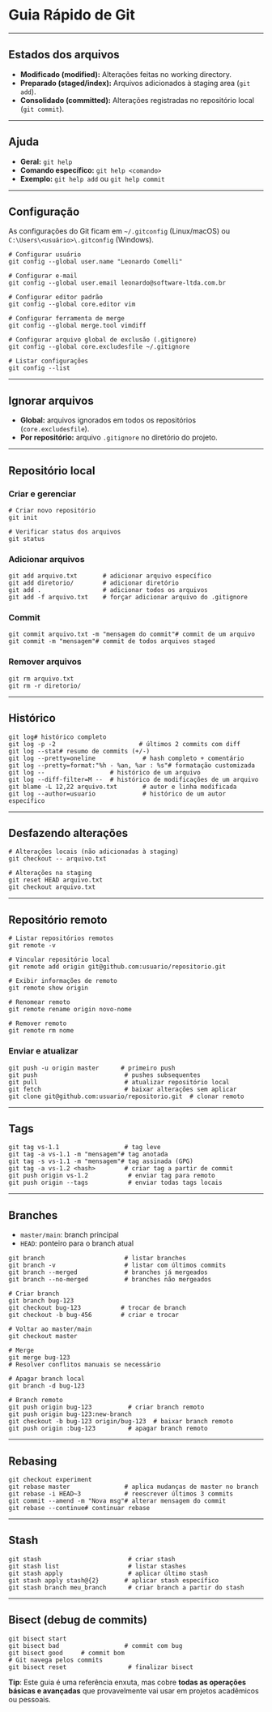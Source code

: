 # **Guia Rápido de Git**

---

## **Estados dos arquivos**

* **Modificado (modified):** Alterações feitas no working directory.
* **Preparado (staged/index):** Arquivos adicionados à staging area (`git add`).
* **Consolidado (committed):** Alterações registradas no repositório local (`git commit`).

---

## **Ajuda**

* **Geral:** `git help`
* **Comando específico:** `git help <comando>`
* **Exemplo:** `git help add` ou `git help commit`

---

## **Configuração**

As configurações do Git ficam em `~/.gitconfig` (Linux/macOS) ou `C:\Users\<usuário>\.gitconfig` (Windows).

<pre class="overflow-visible!" data-start="795" data-end="1242"><div class="contain-inline-size rounded-2xl relative bg-token-sidebar-surface-primary"><div class="sticky top-9"><div class="absolute end-0 bottom-0 flex h-9 items-center pe-2"><div class="bg-token-bg-elevated-secondary text-token-text-secondary flex items-center gap-4 rounded-sm px-2 font-sans text-xs"></div></div></div><div class="overflow-y-auto p-4" dir="ltr"><code class="whitespace-pre! language-bash"><span><span># Configurar usuário</span><span>
git config --global user.name </span><span>"Leonardo Comelli"</span><span>

</span><span># Configurar e-mail</span><span>
git config --global user.email leonardo@software-ltda.com.br

</span><span># Configurar editor padrão</span><span>
git config --global core.editor vim

</span><span># Configurar ferramenta de merge</span><span>
git config --global merge.tool vimdiff

</span><span># Configurar arquivo global de exclusão (.gitignore)</span><span>
git config --global core.excludesfile ~/.gitignore

</span><span># Listar configurações</span><span>
git config --list
</span></span></code></div></div></pre>

---

## **Ignorar arquivos**

* **Global:** arquivos ignorados em todos os repositórios (`core.excludesfile`).
* **Por repositório:** arquivo `.gitignore` no diretório do projeto.

---

## **Repositório local**

### Criar e gerenciar

<pre class="overflow-visible!" data-start="1488" data-end="1577"><div class="contain-inline-size rounded-2xl relative bg-token-sidebar-surface-primary"><div class="sticky top-9"><div class="absolute end-0 bottom-0 flex h-9 items-center pe-2"><div class="bg-token-bg-elevated-secondary text-token-text-secondary flex items-center gap-4 rounded-sm px-2 font-sans text-xs"></div></div></div><div class="overflow-y-auto p-4" dir="ltr"><code class="whitespace-pre! language-bash"><span><span># Criar novo repositório</span><span>
git init

</span><span># Verificar status dos arquivos</span><span>
git status
</span></span></code></div></div></pre>

### Adicionar arquivos

<pre class="overflow-visible!" data-start="1602" data-end="1841"><div class="contain-inline-size rounded-2xl relative bg-token-sidebar-surface-primary"><div class="sticky top-9"><div class="absolute end-0 bottom-0 flex h-9 items-center pe-2"><div class="bg-token-bg-elevated-secondary text-token-text-secondary flex items-center gap-4 rounded-sm px-2 font-sans text-xs"></div></div></div><div class="overflow-y-auto p-4" dir="ltr"><code class="whitespace-pre! language-bash"><span><span>git add arquivo.txt       </span><span># adicionar arquivo específico</span><span>
git add diretorio/        </span><span># adicionar diretório</span><span>
git add .                 </span><span># adicionar todos os arquivos</span><span>
git add -f arquivo.txt    </span><span># forçar adicionar arquivo do .gitignore</span><span>
</span></span></code></div></div></pre>

### Commit

<pre class="overflow-visible!" data-start="1854" data-end="2028"><div class="contain-inline-size rounded-2xl relative bg-token-sidebar-surface-primary"><div class="sticky top-9"><div class="absolute end-0 bottom-0 flex h-9 items-center pe-2"><div class="bg-token-bg-elevated-secondary text-token-text-secondary flex items-center gap-4 rounded-sm px-2 font-sans text-xs"></div></div></div><div class="overflow-y-auto p-4" dir="ltr"><code class="whitespace-pre! language-bash"><span><span>git commit arquivo.txt -m </span><span>"mensagem do commit"</span><span></span><span># commit de um arquivo</span><span>
git commit -m </span><span>"mensagem"</span><span></span><span># commit de todos arquivos staged</span><span>
</span></span></code></div></div></pre>

### Remover arquivos

<pre class="overflow-visible!" data-start="2051" data-end="2102"><div class="contain-inline-size rounded-2xl relative bg-token-sidebar-surface-primary"><div class="sticky top-9"><div class="absolute end-0 bottom-0 flex h-9 items-center pe-2"><div class="bg-token-bg-elevated-secondary text-token-text-secondary flex items-center gap-4 rounded-sm px-2 font-sans text-xs"></div></div></div><div class="overflow-y-auto p-4" dir="ltr"><code class="whitespace-pre! language-bash"><span><span>git </span><span>rm</span><span> arquivo.txt
git </span><span>rm</span><span> -r diretorio/
</span></span></code></div></div></pre>

---

## **Histórico**

<pre class="overflow-visible!" data-start="2130" data-end="2740"><div class="contain-inline-size rounded-2xl relative bg-token-sidebar-surface-primary"><div class="sticky top-9"><div class="absolute end-0 bottom-0 flex h-9 items-center pe-2"><div class="bg-token-bg-elevated-secondary text-token-text-secondary flex items-center gap-4 rounded-sm px-2 font-sans text-xs"></div></div></div><div class="overflow-y-auto p-4" dir="ltr"><code class="whitespace-pre! language-bash"><span><span>git </span><span>log</span><span></span><span># histórico completo</span><span>
git </span><span>log</span><span> -p -2                       </span><span># últimos 2 commits com diff</span><span>
git </span><span>log</span><span> --</span><span>stat</span><span></span><span># resumo de commits (+/-)</span><span>
git </span><span>log</span><span> --pretty=oneline             </span><span># hash completo + comentário</span><span>
git </span><span>log</span><span> --pretty=format:</span><span>"%h - %an, %ar : %s"</span><span></span><span># formatação customizada</span><span>
git </span><span>log</span><span> -- <arquivo>                 </span><span># histórico de um arquivo</span><span>
git </span><span>log</span><span> --diff-filter=M -- <arquivo> </span><span># histórico de modificações de um arquivo</span><span>
git blame -L 12,22 arquivo.txt       </span><span># autor e linha modificada</span><span>
git </span><span>log</span><span> --author=usuario             </span><span># histórico de um autor específico</span><span>
</span></span></code></div></div></pre>

---

## **Desfazendo alterações**

<pre class="overflow-visible!" data-start="2780" data-end="2944"><div class="contain-inline-size rounded-2xl relative bg-token-sidebar-surface-primary"><div class="sticky top-9"><div class="absolute end-0 bottom-0 flex h-9 items-center pe-2"><div class="bg-token-bg-elevated-secondary text-token-text-secondary flex items-center gap-4 rounded-sm px-2 font-sans text-xs"></div></div></div><div class="overflow-y-auto p-4" dir="ltr"><code class="whitespace-pre! language-bash"><span><span># Alterações locais (não adicionadas à staging)</span><span>
git checkout -- arquivo.txt

</span><span># Alterações na staging</span><span>
git reset HEAD arquivo.txt
git checkout arquivo.txt
</span></span></code></div></div></pre>

---

## **Repositório remoto**

<pre class="overflow-visible!" data-start="2981" data-end="3273"><div class="contain-inline-size rounded-2xl relative bg-token-sidebar-surface-primary"><div class="sticky top-9"><div class="absolute end-0 bottom-0 flex h-9 items-center pe-2"><div class="bg-token-bg-elevated-secondary text-token-text-secondary flex items-center gap-4 rounded-sm px-2 font-sans text-xs"></div></div></div><div class="overflow-y-auto p-4" dir="ltr"><code class="whitespace-pre! language-bash"><span><span># Listar repositórios remotos</span><span>
git remote -v

</span><span># Vincular repositório local</span><span>
git remote add origin git@github.com:usuario/repositorio.git

</span><span># Exibir informações de remoto</span><span>
git remote show origin

</span><span># Renomear remoto</span><span>
git remote rename origin novo-nome

</span><span># Remover remoto</span><span>
git remote </span><span>rm</span><span> nome
</span></span></code></div></div></pre>

### Enviar e atualizar

<pre class="overflow-visible!" data-start="3298" data-end="3602"><div class="contain-inline-size rounded-2xl relative bg-token-sidebar-surface-primary"><div class="sticky top-9"><div class="absolute end-0 bottom-0 flex h-9 items-center pe-2"><div class="bg-token-bg-elevated-secondary text-token-text-secondary flex items-center gap-4 rounded-sm px-2 font-sans text-xs"></div></div></div><div class="overflow-y-auto p-4" dir="ltr"><code class="whitespace-pre! language-bash"><span><span>git push -u origin master      </span><span># primeiro push</span><span>
git push                        </span><span># pushes subsequentes</span><span>
git pull                        </span><span># atualizar repositório local</span><span>
git fetch                       </span><span># baixar alterações sem aplicar</span><span>
git </span><span>clone</span><span> git@github.com:usuario/repositorio.git  </span><span># clonar remoto</span><span>
</span></span></code></div></div></pre>

---

## **Tags**

<pre class="overflow-visible!" data-start="3625" data-end="3959"><div class="contain-inline-size rounded-2xl relative bg-token-sidebar-surface-primary"><div class="sticky top-9"><div class="absolute end-0 bottom-0 flex h-9 items-center pe-2"><div class="bg-token-bg-elevated-secondary text-token-text-secondary flex items-center gap-4 rounded-sm px-2 font-sans text-xs"></div></div></div><div class="overflow-y-auto p-4" dir="ltr"><code class="whitespace-pre! language-bash"><span><span>git tag vs-1.1                  </span><span># tag leve</span><span>
git tag -a vs-1.1 -m </span><span>"mensagem"</span><span></span><span># tag anotada</span><span>
git tag -s vs-1.1 -m </span><span>"mensagem"</span><span></span><span># tag assinada (GPG)</span><span>
git tag -a vs-1.2 <</span><span>hash</span><span>>        </span><span># criar tag a partir de commit</span><span>
git push origin vs-1.2           </span><span># enviar tag para remoto</span><span>
git push origin --tags           </span><span># enviar todas tags locais</span><span>
</span></span></code></div></div></pre>

---

## **Branches**

* `master/main`: branch principal
* `HEAD`: ponteiro para o branch atual

<pre class="overflow-visible!" data-start="4063" data-end="4817"><div class="contain-inline-size rounded-2xl relative bg-token-sidebar-surface-primary"><div class="sticky top-9"><div class="absolute end-0 bottom-0 flex h-9 items-center pe-2"><div class="bg-token-bg-elevated-secondary text-token-text-secondary flex items-center gap-4 rounded-sm px-2 font-sans text-xs"></div></div></div><div class="overflow-y-auto p-4" dir="ltr"><code class="whitespace-pre! language-bash"><span><span>git branch                      </span><span># listar branches</span><span>
git branch -v                   </span><span># listar com últimos commits</span><span>
git branch --merged             </span><span># branches já mergeados</span><span>
git branch --no-merged          </span><span># branches não mergeados</span><span>

</span><span># Criar branch</span><span>
git branch bug-123
git checkout bug-123           </span><span># trocar de branch</span><span>
git checkout -b bug-456        </span><span># criar e trocar</span><span>

</span><span># Voltar ao master/main</span><span>
git checkout master

</span><span># Merge</span><span>
git merge bug-123
</span><span># Resolver conflitos manuais se necessário</span><span>

</span><span># Apagar branch local</span><span>
git branch -d bug-123

</span><span># Branch remoto</span><span>
git push origin bug-123          </span><span># criar branch remoto</span><span>
git push origin bug-123:new-branch
git checkout -b bug-123 origin/bug-123  </span><span># baixar branch remoto</span><span>
git push origin :bug-123         </span><span># apagar branch remoto</span><span>
</span></span></code></div></div></pre>

---

## **Rebasing**

<pre class="overflow-visible!" data-start="4843" data-end="5124"><div class="contain-inline-size rounded-2xl relative bg-token-sidebar-surface-primary"><div class="sticky top-9"><div class="absolute end-0 bottom-0 flex h-9 items-center pe-2"><div class="bg-token-bg-elevated-secondary text-token-text-secondary flex items-center gap-4 rounded-sm px-2 font-sans text-xs"></div></div></div><div class="overflow-y-auto p-4" dir="ltr"><code class="whitespace-pre! language-bash"><span><span>git checkout experiment
git rebase master               </span><span># aplica mudanças de master no branch</span><span>
git rebase -i HEAD~3            </span><span># reescrever últimos 3 commits</span><span>
git commit --amend -m </span><span>"Nova msg"</span><span></span><span># alterar mensagem do commit</span><span>
git rebase --</span><span>continue</span><span></span><span># continuar rebase</span><span>
</span></span></code></div></div></pre>

---

## **Stash**

<pre class="overflow-visible!" data-start="5147" data-end="5436"><div class="contain-inline-size rounded-2xl relative bg-token-sidebar-surface-primary"><div class="sticky top-9"><div class="absolute end-0 bottom-0 flex h-9 items-center pe-2"><div class="bg-token-bg-elevated-secondary text-token-text-secondary flex items-center gap-4 rounded-sm px-2 font-sans text-xs"></div></div></div><div class="overflow-y-auto p-4" dir="ltr"><code class="whitespace-pre! language-bash"><span><span>git stash                        </span><span># criar stash</span><span>
git stash list                   </span><span># listar stashes</span><span>
git stash apply                  </span><span># aplicar último stash</span><span>
git stash apply stash@{2}       </span><span># aplicar stash específico</span><span>
git stash branch meu_branch      </span><span># criar branch a partir do stash</span><span>
</span></span></code></div></div></pre>

---

## **Bisect (debug de commits)**

<pre class="overflow-visible!" data-start="5479" data-end="5680"><div class="contain-inline-size rounded-2xl relative bg-token-sidebar-surface-primary"><div class="sticky top-9"><div class="absolute end-0 bottom-0 flex h-9 items-center pe-2"><div class="bg-token-bg-elevated-secondary text-token-text-secondary flex items-center gap-4 rounded-sm px-2 font-sans text-xs"></div></div></div><div class="overflow-y-auto p-4" dir="ltr"><code class="whitespace-pre! language-bash"><span><span>git bisect start
git bisect bad                  </span><span># commit com bug</span><span>
git bisect good <tag/commit>    </span><span># commit bom</span><span>
</span><span># Git navega pelos commits</span><span>
git bisect reset                 </span><span># finalizar bisect</span></span></code></div></div></pre>

**Tip**: Este guia é uma referência enxuta, mas cobre **todas as operações básicas e avançadas** que provavelmente vai usar em projetos acadêmicos ou pessoais.